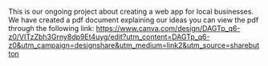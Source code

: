 This is our ongoing project about creating a web app for local businesses.
We have created a pdf document explaining our ideas you can view the pdf through the following link: 
https://www.canva.com/design/DAGTp_q6-z0/VITzZbh3Grny8dp9Et4uyg/edit?utm_content=DAGTp_q6-z0&utm_campaign=designshare&utm_medium=link2&utm_source=sharebutton

